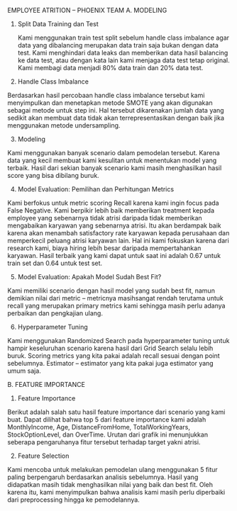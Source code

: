 EMPLOYEE ATRITION – PHOENIX TEAM 
A.	MODELING
1.	Split Data Training dan Test
 
	Kami menggunakan train test split sebelum handle class imbalance agar data yang dibalancing merupakan data train saja bukan dengan data test. Kami menghindari data leaks dan memberikan data hasil balancing ke data test, atau dengan kata lain kami menjaga data test tetap original. Kami membagi data menjadi 80% data train dan 20% data test.
 
2.	Handle Class Imbalance
 
Berdasarkan hasil percobaan handle class imbalance tersebut kami menyimpulkan dan menetapkan metode SMOTE yang akan digunakan sebagai metode untuk step ini. Hal tersebut dikarenakan jumlah data yang sedikit akan membuat data tidak akan terrepresentasikan dengan baik jika menggunakan metode undersampling.

3.	Modeling
 
Kami menggunakan banyak scenario dalam pemodelan tersebut. Karena data yang kecil membuat kami kesulitan untuk menentukan model yang terbaik. Hasil dari sekian banyak scenario kami masih menghasilkan hasil score yang bisa dibilang buruk. 

4.	Model Evaluation: Pemilihan dan Perhitungan Metrics

Kami berfokus untuk metric scoring Recall karena kami ingin focus pada False Negative. Kami berpikir lebih baik memberikan treatment kepada employee yang sebenarnya tidak atrisi daripada tidak memberikan mengabaikan karyawan yang sebenarnya atrisi. Itu akan berdampak baik karena akan menambah satisfactory rate karyawan kepada perusahaan dan memperkecil peluang atrisi karyawan lain. Hal ini kami fokuskan karena dari research kami, biaya hiring lebih besar daripada mempertahankan karyawan. Hasil terbaik yang kami dapat untuk saat ini adalah 0.67 untuk train set dan 0.64 untuk test set.

5.	Model Evaluation: Apakah Model Sudah Best Fit?

Kami memiliki scenario dengan hasil model yang sudah best fit, namun demikian nilai dari metric – metricnya masihsangat rendah terutama untuk recall yang merupakan primary metrics kami sehingga masih perlu adanya perbaikan dan pengkajian ulang.

6.	Hyperparameter Tuning
 
Kami menggunakan Randomized Search pada hyperparameter tuning untuk hampir keseluruhan scenario karena hasil dari Grid Search selalu lebih buruk. Scoring metrics yang kita pakai adalah recall sesuai dengan point sebelumnya. Estimator – estimator yang kita pakai juga estimator yang umum saja.

B.	FEATURE IMPORTANCE
1.	Feature Importance
 
Berikut adalah salah satu hasil feature importance dari scenario yang kami buat. Dapat dilihat bahwa top 5 dari feature importance kami adalah MonthlyIncome, Age, DistanceFromHome, TotalWorkingYears, StockOptionLevel, dan OverTime. Urutan dari grafik ini menunjukkan seberapa pengaruhanya fitur tersebut terhadap target yakni atrisi.

2.	Feature Selection
 
Kami mencoba untuk melakukan pemodelan ulang menggunakan 5 fitur paling berpengaruh berdasarkan analisis sebelumnya. Hasil yang didapatkan masih tidak menghasilkan nilai yang baik dan best fit. Oleh karena itu, kami menyimpulkan bahwa analisis kami masih perlu diperbaiki dari preprocessing hingga ke pemodelannya.
